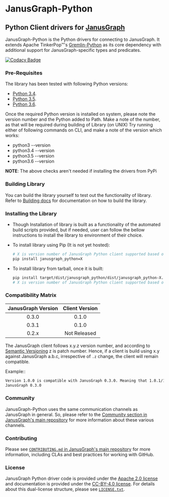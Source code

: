 # JanusGraph-Python

## Python Client drivers for [JanusGraph](http://janusgraph.org)

JanusGraph-Python is the Python drivers for connecting to JanusGraph. 
It extends Apache TinkerPop™'s [Gremlin-Python](http://tinkerpop.apache.org/docs/current/reference/#_gremlin_python) 
as its core dependency with additional support for JanusGraph-specific types and predicates.

[![Codacy Badge](https://api.codacy.com/project/badge/Grade/a643a483556740c1b87ba29e160d37b6)](https://www.codacy.com/app/JanusGraph/janusgraph-python?utm_source=github.com&utm_medium=referral&utm_content=JanusGraph/janusgraph-python&utm_campaign=Badge_Grade)

### Pre-Requisites

The library has been tested with following Python versions:

-   [Python 3.4](https://www.python.org/downloads/release/python-340/).
-   [Python 3.5](https://www.python.org/downloads/release/python-350/).
-   [Python 3.6](https://www.python.org/downloads/release/python-360/).

Once the required Python version is installed on system, please note the version number and the Python added 
to Path. Make a note of the number, as that will be required during building of Library (on UNIX)
Try running either of following commands on CLI, and make a note of the version which works:

-   python3 --version
-   python3.4 --version
-   python3.5 --version
-   python3.6 --version

**NOTE**: The above checks aren't needed if installing the drivers from PyPi

### Building Library

You can build the library yourself to test out the functionality of library. Refer to 
[Building docs](BUILDING.md) for documentation on how to build the library.

### Installing the Library

-   Though Installation of library is built as a functionality of the automated build scripts provided,
      but if needed, user can follow the bellow instructions to install the library to environment of their choice.

-   To install library using Pip (It is not yet hosted):

    ```bash
    # X is version number of JanusGraph Python client supported based on JanusGraph version chosen.
    pip install janusgraph_python=X
    ```
    
-   To install library from tarball, once it is built:

    ```bash
    pip install target/dist/janusgraph_python/dist/janusgraph_python-X.tar.gz
    # X is version number of JanusGraph Python client supported based on JanusGraph version chosen.
    ```

### Compatibility Matrix

| JanusGraph Version | Client Version |
| :----------------: | :------------: |
|        0.3.0       |      0.1.0     |
|        0.3.1       |      0.1.0     |
|        0.2.x       |  Not Released  |

The JanusGraph client follows x.y.z version number, and according to [Semantic Versioning](https://semver.org/) 
z is patch number. Hence, if a client is build using x.y against JanusGraph a.b.c, 
irrespective of `.z` change, the client will remain compatible.

Example::

```bash
Version 1.0.0 is compatible with JanusGraph 0.3.0. Meaning that 1.0.1/1.0.2/..1.0.x will all be compatible with
JanusGraph 0.3.0
```

### Community

JanusGraph-Python uses the same communication channels as JanusGraph in general. 
So, please refer to the 
[Community section in JanusGraph's main repository](https://github.com/JanusGraph/janusgraph#community) 
for more information about these various channels.

### Contributing

Please see 
[`CONTRIBUTING.md` in JanusGraph's main repository](https://github.com/JanusGraph/janusgraph/blob/master/CONTRIBUTING.md) 
for more information, including CLAs and best practices for working with GitHub.

### License

JanusGraph Python driver code is provided under the [Apache 2.0
license](APACHE-2.0.txt) and documentation is provided under the [CC-BY-4.0
license](CC-BY-4.0.txt). For details about this dual-license structure, please
see [`LICENSE.txt`](LICENSE.txt).
